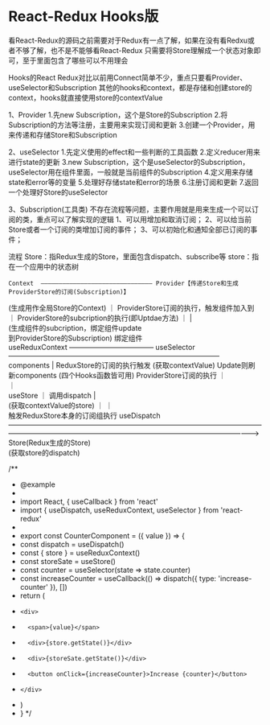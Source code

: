 # React-Redux Hooks版

看React-Redux的源码之前需要对于Redux有一点了解，如果在没有看Redxu或者不够了解，也不是不能够看React-Redux
只需要将Store理解成一个状态对象即可，至于里面包含了哪些可以不用理会


Hooks的React Redux对比以前用Connect简单不少，重点只要看Provider、useSelector和Subscription
其他的hooks和context，都是存储和创建store的context，hooks就直接使用store的contextValue

1、Provider
  1.先new Subscription，这个是Store的Subscription
  2.将Subscription的方法等注册，主要用来实现订阅和更新
  3.创建一个Provider，用来传递和存储Store和Subscription

2、useSelector
  1.先定义使用的effect和一些判断的工具函数
  2.定义reducer用来进行state的更新
  3.new Subscription，这个是useSelector的Subscription，useSelector用在组件里面，一般就是当前组件的Subscription
  4.定义用来存储state和error等的变量
  5.处理好存储state和error的场景
  6.注册订阅和更新
  7.返回一个处理好Store的useSelector

3、Subscription(工具类)
  不存在流程等问题，主要作用就是用来生成一个可以订阅的类，重点可以了解实现的逻辑
  1、可以用增加和取消订阅；
  2、可以给当前Store或者一个订阅的类增加订阅的事件；
  3、可以初始化和通知全部已订阅的事件；


流程
  Store：指Redux生成的Store，里面包含dispatch、subscribe等
  store：指在一个应用中的状态树

            
    Context  ——————————————————————————————— Provider【传递Store和生成ProviderStore的订阅(Subscription)】
(生成用作全局Store的Context)
                                              ｜  ProviderStore订阅的执行，触发组件加入到
                                              ｜  ProviderStore的subcription的执行(即Uptdae方法)
      ｜                                                                                      |                      
                      (生成组件的subcription，绑定组件update                                        
                        到ProviderStore的Subscription)      绑定组件                                     
  useReduxContext  ———————————— useSelector  —————————————————————————————— components        |  ReduxStore的订阅的执行触发
(获取contextValue)                                  Update则刷新components  (四个Hooks函数皆可用)    ProviderStore订阅的执行
      ｜                                                                                 
                                                                  ｜                     
    useStore                                                      ｜ 调用dispatch              |     
(获取contextValue的store)                                          ｜
      ｜                                                                                         
                                                 触发ReduxStore本身的订阅组执行
  useDispatch   ————————————————————————————————————————————————————————————————————————>  Store(Redux生成的Store)       
(获取store的dispatch)

/**
 * @example
 *
 * import React, { useCallback } from 'react'
 * import { useDispatch, useReduxContext, useSelector } from 'react-redux'
 *
 * export const CounterComponent = ({ value }) => {
 *   const dispatch = useDispatch()
 *   const { store } = useReduxContext()
 *   const storeSate = useStore()
 *   const counter = useSelector(state => state.counter)
 *   const increaseCounter = useCallback(() => dispatch({ type: 'increase-counter' }), [])
 *   return (
 *     <div>
 *       <span>{value}</span>
 *       <div>{store.getState()}</div>
 *       <div>{storeSate.getState()}</div>
 *       <button onClick={increaseCounter}>Increase {counter}</button>
 *     </div>
 *   )
 * }
 */